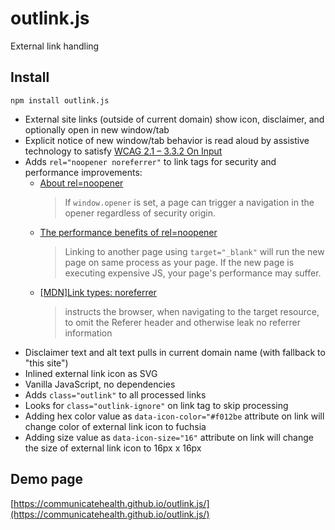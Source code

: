 # outlink.js

External link handling

## Install

```
npm install outlink.js
```

- External site links (outside of current domain) show icon, disclaimer, and optionally open in new window/tab
- Explicit notice of new window/tab behavior is read aloud by assistive technology to satisfy [WCAG 2.1 – 3.3.2 On Input](https://www.w3.org/TR/WCAG21/#on-input)
- Adds `rel="noopener noreferrer"` to link tags for security and performance improvements:
  - [About rel=noopener](https://mathiasbynens.github.io/rel-noopener/)
    > If `window.opener` is set, a page can trigger a navigation in the opener regardless of security origin.
  - [The performance benefits of rel=noopener](https://jakearchibald.com/2016/performance-benefits-of-rel-noopener/)
    > Linking to another page using `target="_blank"` will run the new page on same process as your page. If the new page is executing expensive JS, your page's performance may suffer.
  - [[MDN]Link types: noreferrer](https://developer.mozilla.org/en-US/docs/Web/HTML/Link_types/noreferrer)
    > instructs the browser, when navigating to the target resource, to omit the Referer header and otherwise leak no referrer information
- Disclaimer text and alt text pulls in current domain name (with fallback to "this site")
- Inlined external link icon as SVG
- Vanilla JavaScript, no dependencies
- Adds `class="outlink"` to all processed links
- Looks for `class="outlink-ignore"` on link tag to skip processing
- Adding hex color value as `data-icon-color="#f012be` attribute on link will change color of external link icon to fuchsia
- Adding size value as `data-icon-size="16"` attribute on link will change the size of external link icon to 16px x 16px

## Demo page

[https://communicatehealth.github.io/outlink.js/](https://communicatehealth.github.io/outlink.js/)
